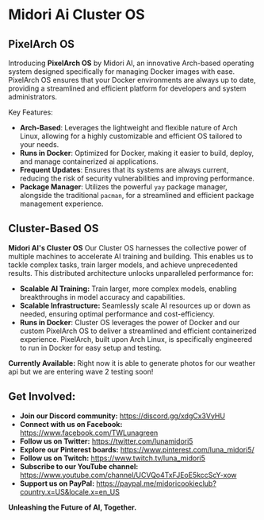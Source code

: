 # Midori Ai Cluster OS

## PixelArch OS

Introducing **PixelArch OS** by Midori AI, an innovative Arch-based operating system designed specifically for managing Docker images with ease. PixelArch OS ensures that your Docker environments are always up to date, providing a streamlined and efficient platform for developers and system administrators.

Key Features:
- **Arch-Based**: Leverages the lightweight and flexible nature of Arch Linux, allowing for a highly customizable and efficient OS tailored to your needs.
- **Runs in Docker**: Optimized for Docker, making it easier to build, deploy, and manage containerized ai applications.
- **Frequent Updates**: Ensures that its systems are always current, reducing the risk of security vulnerabilities and improving performance.
- **Package Manager**:  Utilizes the powerful `yay` package manager, alongside the traditional `pacman`, for a streamlined and efficient package management experience. 

## Cluster-Based OS

**Midori AI's Cluster OS** Our Cluster OS harnesses the collective power of multiple machines to accelerate AI training and building. This enables us to tackle complex tasks, train larger models, and achieve unprecedented results. This distributed architecture unlocks unparalleled performance for:

- **Scalable AI Training:** Train larger, more complex models, enabling breakthroughs in model accuracy and capabilities.
- **Scalable Infrastructure:**  Seamlessly scale AI resources up or down as needed, ensuring optimal performance and cost-efficiency.
- **Runs in Docker**: Cluster OS leverages the power of Docker and our custom PixelArch OS to deliver a streamlined and efficient containerized experience.  PixelArch, built upon Arch Linux, is specifically engineered to run in Docker for easy setup and testing.

**Currently Available:** Right now it is able to generate photos for our weather api but we are entering wave 2 testing soon!


## Get Involved:

* **Join our Discord community:** https://discord.gg/xdgCx3VyHU
* **Connect with us on Facebook:** https://www.facebook.com/TWLunagreen
* **Follow us on Twitter:** https://twitter.com/lunamidori5
* **Explore our Pinterest boards:** https://www.pinterest.com/luna_midori5/
* **Follow us on Twitch:** https://www.twitch.tv/luna_midori5
* **Subscribe to our YouTube channel:** https://www.youtube.com/channel/UCVQo4TxFJEoE5kccScY-xow
* **Support us on PayPal:** https://paypal.me/midoricookieclub?country.x=US&locale.x=en_US

**Unleashing the Future of AI, Together.**